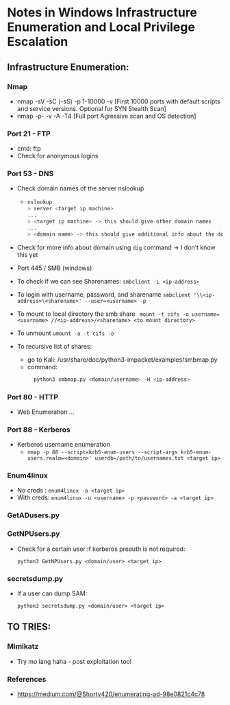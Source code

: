# Notes in Windows Infrastructure Enumeration and Local Privilege Escalation

## Infrastructure Enumeration:

### Nmap
- nmap -sV -sC (-sS) -p 1-10000 -v [First 10000 ports with default scripts and service versions. Optional for SYN Stealth Scan]
- nmap -p- -v -A -T4 [Full port Agressive scan and OS detection]

### Port 21 -  FTP

- cmd: ftp <ip-address>
- Check for anonymous logins

### Port 53 - DNS
- Check domain names of the server nslookup
  - ```bash
	nslookup 
	> server <target ip machine>
	...
	> <target ip machine> -> this should give other domain names
	...
	> <domain name> -> this should give additional info about the domain
    ```
- Check for more info about domain using ``` dig ``` command -> I don't know this yet

- Port 445 / SMB (windows)
- To check if we can see Sharenames:
  ``` smbclient -L <ip-address> ```
- To login with username, password, and sharename
  ``` smbclient '\\<ip-address>\<sharename>' --user=<username> -p ```
- To mount to local directory the smb share
  ``` mount -t cifs -o username=<username> //<ip-address>/<sharename> <to mount directory>```
- To unmount
  ``` umount -a -t cifs -o ```
- To recursive list of shares:
  - go to Kali: /usr/share/doc/python3-impacket/examples/smbmap.py
  - command:
	```bash
	  python3 smbmap.py <domain/username> -H <ip-address>
	```
### Port 80 - HTTP
- Web Enumeration
 ...

### Port 88 - Kerberos
- Kerberos username enumeration
  - ``` nmap -p 88 --script=krb5-enum-users --script-args krb5-enum-users.realm=<domain>' userdb=/path/to/usernames.txt <target ip> ```

### Enum4linux
- No creds : ``` enum4linux -a <target ip> ```
- With creds: ``` enum4linux -u <username> -p <password> -a <target ip> ```
 

### GetADusers.py
### GetNPUsers.py
- Check for a certain user if kerberos preauth is not required:
	```
	python3 GetNPUsers.py <domain/user> <target ip>
	```

### secretsdump.py
- If a user can dump SAM:
	```
	python3 secretsdump.py <domain/user> <target ip>
	```




## TO TRIES:

### Mimikatz
- Try mo lang haha - post exploitation tool

### References
* https://medium.com/@Shorty420/enumerating-ad-98e0821c4c78




